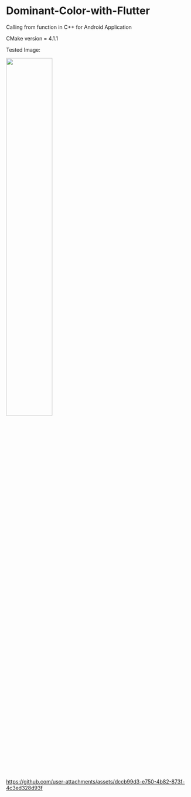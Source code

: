 # Dominant-Color-with-Flutter
Calling from function in C++ for Android Application

CMake version = 4.1.1


Tested Image:

<img src="https://github.com/user-attachments/assets/29e6c919-afe1-4f56-8b8c-9cbaa211af27" width=50% height=50%>

https://github.com/user-attachments/assets/dccb99d3-e750-4b82-873f-4c3ed328d93f
